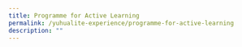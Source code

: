 ```yaml
---
title: Programme for Active Learning
permalink: /yuhualite-experience/programme-for-active-learning
description: ""
---
```

